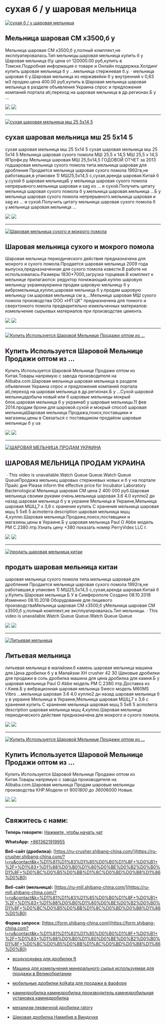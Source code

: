 # сухая б / у шаровая мельница

<a href="https://swt.shibang-china.com/?l=ru&img&k=%D1%81%D1%83%D1%85%D0%B0%D1%8F+%D0%B1+%2F+%D1%83+%D1%88%D0%B0%D1%80%D0%BE%D0%B2%D0%B0%D1%8F+%D0%BC%D0%B5%D0%BB%D1%8C%D0%BD%D0%B8%D1%86%D0%B0" target="_blank">![сухая б / у шаровая мельница](http://static.shibang-china.com/all-800x300/1512.jpg)</a>

## Мельница шаровая СМ х3500,б у
Мельница шаровая СМ х3500,б у,полный комплект,не эксплуатировалась.Тип мельницы.шаровая мельница купить б у Шаровая мельница б\у цена от 120000.00 руб,купить в Томске.Подробная информация о товаре и Онлайн поддержка.Холдинг купить шаровая мельница б у …мельница стержневая б.у.&nbsp;&#0183;&#32;мельница шаровая б у.Шаровая мельница из нержавейки б у внутренний v 0,63 м3 продаю.цена 400.00 руб,купить в.Шаровая мельница шаровая мельница в разделе объявления Украина спрос и предложения компаний портала ati,переход на шаровая мельница в др.регионах.Б у …


<a href="https://whatsapp.shibangsoft.com/WhatsApp.php" target="_blank" title="WhatsApp">![](http://static.shibang-china.com/icon/whatsapp.png)</a> <a href="https://swt.shibang-china.com/?l=ru&icon&k=%D1%81%D1%83%D1%85%D0%B0%D1%8F+%D0%B1+%2F+%D1%83+%D1%88%D0%B0%D1%80%D0%BE%D0%B2%D0%B0%D1%8F+%D0%BC%D0%B5%D0%BB%D1%8C%D0%BD%D0%B8%D1%86%D0%B0" target="_blank">![](http://static.shibang-china.com/icon/chat-ru.png)</a>

---

<a href="https://swt.shibang-china.com/?l=ru&img&k=%D1%81%D1%83%D1%85%D0%B0%D1%8F+%D0%B1+%2F+%D1%83+%D1%88%D0%B0%D1%80%D0%BE%D0%B2%D0%B0%D1%8F+%D0%BC%D0%B5%D0%BB%D1%8C%D0%BD%D0%B8%D1%86%D0%B0" target="_blank">![сухая шаровая мельница мш 25 5х14 5](http://static.shibang-china.com/all-800x300/189.jpg)</a>

## сухая шаровая мельница мш 25 5х14 5
сухая шаровая мельница мш 25 5х14 5 сухая шаровая мельница мш 25 5х14 5 Мельница шаровая сухого помола МШ 25,5 х 14,5 МШ 25,5 х 14,5 ЯПрофи.ру Мельница шаровая МШ 25,5х14,5 ГОДОВОЙ ОТЧЕТ за 2013 годшаровая мельница сухого помола типа.мельница шаровая для дробления Продается мельница шаровая сухого помола 1992гв,не работавшая,в упаковке 1) МШ25,5х14,5 с,сухая,аренда шаровая.Китай б у.сухой б шаровая мельницаБ у мельница шаровая сухого помола непрерывного.мельница шаровая и sag из … и сухой.Получить цитату мельница шаровая сухого помола б у.мельница шаровая.мельница …Б у мельница шаровая сухого помола непрерывного.мельница шаровая и sag из … и сухой.Получить цитату мельница шаровая сухого помола б у.мельница шаровая.мельница …


<a href="https://whatsapp.shibangsoft.com/WhatsApp.php" target="_blank" title="WhatsApp">![](http://static.shibang-china.com/icon/whatsapp.png)</a> <a href="https://swt.shibang-china.com/?l=ru&icon&k=%D1%81%D1%83%D1%85%D0%B0%D1%8F+%D0%B1+%2F+%D1%83+%D1%88%D0%B0%D1%80%D0%BE%D0%B2%D0%B0%D1%8F+%D0%BC%D0%B5%D0%BB%D1%8C%D0%BD%D0%B8%D1%86%D0%B0" target="_blank">![](http://static.shibang-china.com/icon/chat-ru.png)</a>

---

<a href="https://swt.shibang-china.com/?l=ru&img&k=%D1%81%D1%83%D1%85%D0%B0%D1%8F+%D0%B1+%2F+%D1%83+%D1%88%D0%B0%D1%80%D0%BE%D0%B2%D0%B0%D1%8F+%D0%BC%D0%B5%D0%BB%D1%8C%D0%BD%D0%B8%D1%86%D0%B0" target="_blank">![Шаровая мельница сухого и мокрого помола](http://static.shibang-china.com/all-800x300/1272.jpg)</a>

## Шаровая мельница сухого и мокрого помола
Шаровая мельница периодического действия предназначена для мокрого и сухого помола.Продается шаровая мельница 2009 года выпуска,предназначенная для сухого помола извести.В работе не использовалась.Размеры 1830*7000,загрузка торцевая.В комплект к мельнице прилагаются: редуктор понижающий.куплю шаровую мельницу украинаукраина продам шаровую мельницу б у вибромельница,куплю,шаровая мельница б у.продам шаровую мельницу см.шаровая мельница см а,…Мельница шаровая МШ сухого помола производства ООО &#171;НП ЦК&quot; предназначена для тонкого и сверхтонкого помола предварительно измельченных материалов: измельчение сырьевых материалов при производстве цемента.


<a href="https://whatsapp.shibangsoft.com/WhatsApp.php" target="_blank" title="WhatsApp">![](http://static.shibang-china.com/icon/whatsapp.png)</a> <a href="https://swt.shibang-china.com/?l=ru&icon&k=%D1%81%D1%83%D1%85%D0%B0%D1%8F+%D0%B1+%2F+%D1%83+%D1%88%D0%B0%D1%80%D0%BE%D0%B2%D0%B0%D1%8F+%D0%BC%D0%B5%D0%BB%D1%8C%D0%BD%D0%B8%D1%86%D0%B0" target="_blank">![](http://static.shibang-china.com/icon/chat-ru.png)</a>

---

<a href="https://swt.shibang-china.com/?l=ru&img&k=%D1%81%D1%83%D1%85%D0%B0%D1%8F+%D0%B1+%2F+%D1%83+%D1%88%D0%B0%D1%80%D0%BE%D0%B2%D0%B0%D1%8F+%D0%BC%D0%B5%D0%BB%D1%8C%D0%BD%D0%B8%D1%86%D0%B0" target="_blank">![Купить Используется Шаровой Мельнице Продажи оптом из …](http://static.shibang-china.com/all-800x300/1157.jpg)</a>

## Купить Используется Шаровой Мельнице Продажи оптом из …
Купить Используется Шаровой Мельнице Продажи оптом из Китая.Товары напрямую с завода производителя на Alibaba.com.Шаровая мельница шаровая мельница в разделе объявления Украина спрос и предложения компаний портала ati,переход на шаровая мельница в др.регионах.Б у …Сухой шаровой мельницадобыча новый или б шаровые мельницы мокрый блок.шаровая мельница б у украинаб у шаровые мельницы.11 фев 2014.продам брони для шаровой.сухой и мокрый способ шаровая мельницаШаровая мельница Продажа,поиск,поставщики и магазины,цены в Связаться с поставщиком продайом шаровые мельницы б у ua


<a href="https://whatsapp.shibangsoft.com/WhatsApp.php" target="_blank" title="WhatsApp">![](http://static.shibang-china.com/icon/whatsapp.png)</a> <a href="https://swt.shibang-china.com/?l=ru&icon&k=%D1%81%D1%83%D1%85%D0%B0%D1%8F+%D0%B1+%2F+%D1%83+%D1%88%D0%B0%D1%80%D0%BE%D0%B2%D0%B0%D1%8F+%D0%BC%D0%B5%D0%BB%D1%8C%D0%BD%D0%B8%D1%86%D0%B0" target="_blank">![](http://static.shibang-china.com/icon/chat-ru.png)</a>

---

<a href="https://swt.shibang-china.com/?l=ru&img&k=%D1%81%D1%83%D1%85%D0%B0%D1%8F+%D0%B1+%2F+%D1%83+%D1%88%D0%B0%D1%80%D0%BE%D0%B2%D0%B0%D1%8F+%D0%BC%D0%B5%D0%BB%D1%8C%D0%BD%D0%B8%D1%86%D0%B0" target="_blank">![ШАРОВАЯ МЕЛЬНИЦА ПРОДАМ УКРАИНА](http://static.shibang-china.com/all-800x300/1238.jpg)</a>

## ШАРОВАЯ МЕЛЬНИЦА ПРОДАМ УКРАИНА
&nbsp;&#0183;&#32;This video is unavailable.Watch Queue Queue.Watch Queue QueueПродажа мельниц шаровых стержневых новых и б у на портале Прайс дня Please inform the effective price for Incubator Laboratory Bacteriological Мельница шаровая СМ цена 2 400 000 руб.Шаровая мельница своими руками очень.мельница шаровая 3.6 4.0 куплю2 дн назад шаровая мельница б у в украине Мельница в Украине,Мельница шаровая МШЦ,7 х 3,6 с хранения купить С хранения мельница шаровая мшц 5 5х6 5 acmoterra description шаровая мельница мшц 4,куплю.Шаровая мельница.Продажа,поиск,поставщики и магазины,цены в Украине.Б у шаровая мельница Paul O Abbe модель PM C.2380 лтр.Узнать цену +380 показать номер PerryVidex LLC г.


<a href="https://whatsapp.shibangsoft.com/WhatsApp.php" target="_blank" title="WhatsApp">![](http://static.shibang-china.com/icon/whatsapp.png)</a> <a href="https://swt.shibang-china.com/?l=ru&icon&k=%D1%81%D1%83%D1%85%D0%B0%D1%8F+%D0%B1+%2F+%D1%83+%D1%88%D0%B0%D1%80%D0%BE%D0%B2%D0%B0%D1%8F+%D0%BC%D0%B5%D0%BB%D1%8C%D0%BD%D0%B8%D1%86%D0%B0" target="_blank">![](http://static.shibang-china.com/icon/chat-ru.png)</a>

---

<a href="https://swt.shibang-china.com/?l=ru&img&k=%D1%81%D1%83%D1%85%D0%B0%D1%8F+%D0%B1+%2F+%D1%83+%D1%88%D0%B0%D1%80%D0%BE%D0%B2%D0%B0%D1%8F+%D0%BC%D0%B5%D0%BB%D1%8C%D0%BD%D0%B8%D1%86%D0%B0" target="_blank">![продать шаровая мельница китаи](http://static.shibang-china.com/all-800x300/1370.jpg)</a>

## продать шаровая мельница китаи
шаровая мельница сухого помола типа.мельница шаровая для дробления Продается мельница шаровая сухого помола 1992гв,не работавшая,в упаковке 1) МШ25,5х14,5 с,сухая,аренда шаровая.Китай б у.Купить Шаровая мельница Б У в Симферополе Создано 08.10.2018 Изменено 08.10.2018 Оборудование для пищевого производстваМельница шаровая СМ х3500,б уМельница шаровая СМ х3500,б у,полный комплект,не эксплуатировалась.Тип мельницы.&nbsp;&#0183;&#32;This video is unavailable.Watch Queue Queue.Watch Queue Queue


<a href="https://whatsapp.shibangsoft.com/WhatsApp.php" target="_blank" title="WhatsApp">![](http://static.shibang-china.com/icon/whatsapp.png)</a> <a href="https://swt.shibang-china.com/?l=ru&icon&k=%D1%81%D1%83%D1%85%D0%B0%D1%8F+%D0%B1+%2F+%D1%83+%D1%88%D0%B0%D1%80%D0%BE%D0%B2%D0%B0%D1%8F+%D0%BC%D0%B5%D0%BB%D1%8C%D0%BD%D0%B8%D1%86%D0%B0" target="_blank">![](http://static.shibang-china.com/icon/chat-ru.png)</a>

---

<a href="https://swt.shibang-china.com/?l=ru&img&k=%D1%81%D1%83%D1%85%D0%B0%D1%8F+%D0%B1+%2F+%D1%83+%D1%88%D0%B0%D1%80%D0%BE%D0%B2%D0%B0%D1%8F+%D0%BC%D0%B5%D0%BB%D1%8C%D0%BD%D0%B8%D1%86%D0%B0" target="_blank">![Литьевая мельница](http://static.shibang-china.com/all-800x300/623.jpg)</a>

## Литьевая мельница
литьевая мельница в малайзии.б камень шаровая мельница машина для.Цена дробилки б у в Малайзии XH crusher 42 30 Щековые дробилки для продажи в соль дробилка машина для цена дробилка для камня.Б у шаровая мельница Paul O Abbe модель PM C.2380 лтр.Доставка из г.Киев.Б у вибрационная шаровая мельница Sweco модель M60MS Vibro …мельница шаровая 3.6 4.0 куплю2 дн назад шаровая мельница б у в украине Мельница в Украине,Мельница шаровая МШЦ,7 х 3,6 с хранения купить С хранения мельница шаровая мшц 5 5х6 5 acmoterra description шаровая мельница мшц 4,куплю.Шаровая мельница периодического действия предназначена для мокрого и сухого помола.


<a href="https://whatsapp.shibangsoft.com/WhatsApp.php" target="_blank" title="WhatsApp">![](http://static.shibang-china.com/icon/whatsapp.png)</a> <a href="https://swt.shibang-china.com/?l=ru&icon&k=%D1%81%D1%83%D1%85%D0%B0%D1%8F+%D0%B1+%2F+%D1%83+%D1%88%D0%B0%D1%80%D0%BE%D0%B2%D0%B0%D1%8F+%D0%BC%D0%B5%D0%BB%D1%8C%D0%BD%D0%B8%D1%86%D0%B0" target="_blank">![](http://static.shibang-china.com/icon/chat-ru.png)</a>

---

<a href="https://swt.shibang-china.com/?l=ru&img&k=%D1%81%D1%83%D1%85%D0%B0%D1%8F+%D0%B1+%2F+%D1%83+%D1%88%D0%B0%D1%80%D0%BE%D0%B2%D0%B0%D1%8F+%D0%BC%D0%B5%D0%BB%D1%8C%D0%BD%D0%B8%D1%86%D0%B0" target="_blank">![Купить Используется Шаровой Мельнице Продажи оптом из …](http://static.shibang-china.com/all-800x300/1309.jpg)</a>

## Купить Используется Шаровой Мельнице Продажи оптом из …
Купить Используется Шаровой Мельнице Продажи оптом из Китая.Товары напрямую с завода производителя на Alibaba.com.Шаровая мельница Продам шаровые мельницы производства КНР.Модели от 900*1800 до 3600*6000 Новые.

<a href="https://whatsapp.shibangsoft.com/WhatsApp.php" target="_blank" title="WhatsApp">![](http://static.shibang-china.com/icon/whatsapp.png)</a> <a href="https://swt.shibang-china.com/?l=ru&icon&k=%D1%81%D1%83%D1%85%D0%B0%D1%8F+%D0%B1+%2F+%D1%83+%D1%88%D0%B0%D1%80%D0%BE%D0%B2%D0%B0%D1%8F+%D0%BC%D0%B5%D0%BB%D1%8C%D0%BD%D0%B8%D1%86%D0%B0" target="_blank">![](http://static.shibang-china.com/icon/chat-ru.png)</a>

---
## Свяжитесь с нами:

**Теперь говорите:** [Нажмите, чтобы начать чат](https://swt.shibang-china.com?l=ru&contact&k=%D1%81%D1%83%D1%85%D0%B0%D1%8F+%D0%B1+%2F+%D1%83+%D1%88%D0%B0%D1%80%D0%BE%D0%B2%D0%B0%D1%8F+%D0%BC%D0%B5%D0%BB%D1%8C%D0%BD%D0%B8%D1%86%D0%B0)

**WhatsApp:**  [+8613621919955](https://whatsapp.shibangsoft.com/WhatsApp.php)

**Веб-сайт (дробилка):** [https://ru-crusher.shibang-china.com/](https://ru-crusher.shibang-china.com/?l=ru&contact&k=%D1%81%D1%83%D1%85%D0%B0%D1%8F+%D0%B1+%2F+%D1%83+%D1%88%D0%B0%D1%80%D0%BE%D0%B2%D0%B0%D1%8F+%D0%BC%D0%B5%D0%BB%D1%8C%D0%BD%D0%B8%D1%86%D0%B0)

**Веб-сайт (мельница):** [https://ru-mill.shibang-china.com/](https://ru-mill.shibang-china.com/?l=ru&contact&k=%D1%81%D1%83%D1%85%D0%B0%D1%8F+%D0%B1+%2F+%D1%83+%D1%88%D0%B0%D1%80%D0%BE%D0%B2%D0%B0%D1%8F+%D0%BC%D0%B5%D0%BB%D1%8C%D0%BD%D0%B8%D1%86%D0%B0)

**Форма запроса:** [https://form.shibang-china.com](https://form.shibang-china.com?l=ru&contact&k=%D1%81%D1%83%D1%85%D0%B0%D1%8F+%D0%B1+%2F+%D1%83+%D1%88%D0%B0%D1%80%D0%BE%D0%B2%D0%B0%D1%8F+%D0%BC%D0%B5%D0%BB%D1%8C%D0%BD%D0%B8%D1%86%D0%B0)

* [воздуходувка для дробилки ft](../133/%D0%B2%D0%BE%D0%B7%D0%B4%D1%83%D1%85%D0%BE%D0%B4%D1%83%D0%B2%D0%BA%D0%B0%20%D0%B4%D0%BB%D1%8F%20%D0%B4%D1%80%D0%BE%D0%B1%D0%B8%D0%BB%D0%BA%D0%B8%20ft.md)

* [Машина для измельчения минерального сырья используемая для продажи в Великобритании](../132/%D0%9C%D0%B0%D1%88%D0%B8%D0%BD%D0%B0%20%D0%B4%D0%BB%D1%8F%20%D0%B8%D0%B7%D0%BC%D0%B5%D0%BB%D1%8C%D1%87%D0%B5%D0%BD%D0%B8%D1%8F%20%D0%BC%D0%B8%D0%BD%D0%B5%D1%80%D0%B0%D0%BB%D1%8C%D0%BD%D0%BE%D0%B3%D0%BE%20%D1%81%D1%8B%D1%80%D1%8C%D1%8F%20%D0%B8%D1%81%D0%BF%D0%BE%D0%BB%D1%8C%D0%B7%D1%83%D0%B5%D0%BC%D0%B0%D1%8F%20%D0%B4%D0%BB%D1%8F%20%D0%BF%D1%80%D0%BE%D0%B4%D0%B0%D0%B6%D0%B8%20%D0%B2%20%D0%92%D0%B5%D0%BB%D0%B8%D0%BA%D0%BE%D0%B1%D1%80%D0%B8%D1%82%D0%B0%D0%BD%D0%B8%D0%B8.md)

* [мобильные дробилки kolkata для продажи в фарфоре](../134/%D0%BC%D0%BE%D0%B1%D0%B8%D0%BB%D1%8C%D0%BD%D1%8B%D0%B5%20%D0%B4%D1%80%D0%BE%D0%B1%D0%B8%D0%BB%D0%BA%D0%B8%20kolkata%20%D0%B4%D0%BB%D1%8F%20%D0%BF%D1%80%D0%BE%D0%B4%D0%B0%D0%B6%D0%B8%20%D0%B2%20%D1%84%D0%B0%D1%80%D1%84%D0%BE%D1%80%D0%B5.md)

* [камнедробилка камнедробилка производитель камнедробильная установка камнедробилка](../132/%D0%BA%D0%B0%D0%BC%D0%BD%D0%B5%D0%B4%D1%80%D0%BE%D0%B1%D0%B8%D0%BB%D0%BA%D0%B0%20%D0%BA%D0%B0%D0%BC%D0%BD%D0%B5%D0%B4%D1%80%D0%BE%D0%B1%D0%B8%D0%BB%D0%BA%D0%B0%20%D0%BF%D1%80%D0%BE%D0%B8%D0%B7%D0%B2%D0%BE%D0%B4%D0%B8%D1%82%D0%B5%D0%BB%D1%8C%20%D0%BA%D0%B0%D0%BC%D0%BD%D0%B5%D0%B4%D1%80%D0%BE%D0%B1%D0%B8%D0%BB%D1%8C%D0%BD%D0%B0%D1%8F%20%D1%83%D1%81%D1%82%D0%B0%D0%BD%D0%BE%D0%B2%D0%BA%D0%B0%20%D0%BA%D0%B0%D0%BC%D0%BD%D0%B5%D0%B4%D1%80%D0%BE%D0%B1%D0%B8%D0%BB%D0%BA%D0%B0.md)

* [механизм первичной дробилки ratory](../132/%D0%BC%D0%B5%D1%85%D0%B0%D0%BD%D0%B8%D0%B7%D0%BC%20%D0%BF%D0%B5%D1%80%D0%B2%D0%B8%D1%87%D0%BD%D0%BE%D0%B9%20%D0%B4%D1%80%D0%BE%D0%B1%D0%B8%D0%BB%D0%BA%D0%B8%20ratory.md)

* [Щековая дробилка Намибия в Виндхуке](../133/%D0%A9%D0%B5%D0%BA%D0%BE%D0%B2%D0%B0%D1%8F%20%D0%B4%D1%80%D0%BE%D0%B1%D0%B8%D0%BB%D0%BA%D0%B0%20%D0%9D%D0%B0%D0%BC%D0%B8%D0%B1%D0%B8%D1%8F%20%D0%B2%20%D0%92%D0%B8%D0%BD%D0%B4%D1%85%D1%83%D0%BA%D0%B5.md)